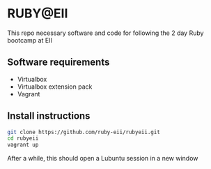 RUBY@EII
========

This repo necessary software and code for following the 2 day Ruby bootcamp at EII

Software requirements
---------------------

* Virtualbox
* Virtualbox extension pack
* Vagrant

Install instructions
---------------

~~~bash
git clone https://github.com/ruby-eii/rubyeii.git
cd rubyeii
vagrant up
~~~

After a while, this should open a Lubuntu session in a new window